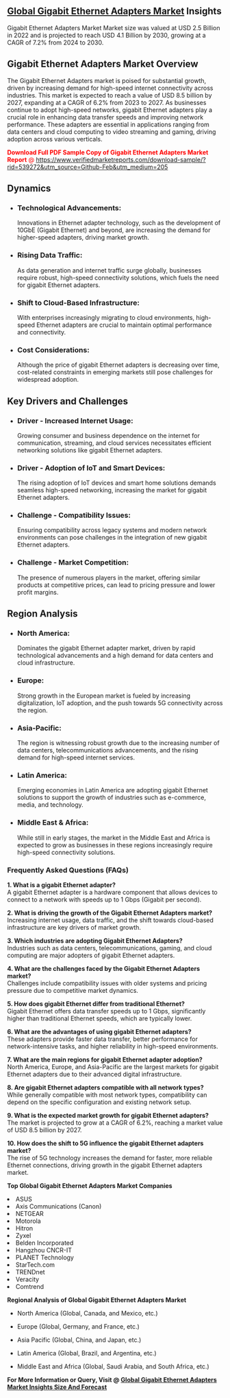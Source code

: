 <h2><a href="https://www.verifiedmarketreports.com/download-sample/?rid=539272&amp;utm_source=Github&amp;utm_medium=205" target="_blank">Global Gigabit Ethernet Adapters Market</a> Insights</h2><p>Gigabit Ethernet Adapters Market Market size was valued at USD 2.5 Billion in 2022 and is projected to reach USD 4.1 Billion by 2030, growing at a CAGR of 7.2% from 2024 to 2030.</p><p> <h2>Gigabit Ethernet Adapters Market Overview</h2> <p>The Gigabit Ethernet Adapters market is poised for substantial growth, driven by increasing demand for high-speed internet connectivity across industries. This market is expected to reach a value of USD 8.5 billion by 2027, expanding at a CAGR of 6.2% from 2023 to 2027. As businesses continue to adopt high-speed networks, gigabit Ethernet adapters play a crucial role in enhancing data transfer speeds and improving network performance. These adapters are essential in applications ranging from data centers and cloud computing to video streaming and gaming, driving adoption across various verticals.</p> <p><p><span class=""><span style="color: #ff0000;"><strong>Download Full PDF Sample Copy of Gigabit Ethernet Adapters Market Report</strong> @ </span><a href="https://www.verifiedmarketreports.com/download-sample/?rid=539272&amp;utm_source=Github-Feb&amp;utm_medium=205" target="_blank">https://www.verifiedmarketreports.com/download-sample/?rid=539272&amp;utm_source=Github-Feb&amp;utm_medium=205</a></span></p></p> <h2>Dynamics</h2> <ul> <li><h3>Technological Advancements:</h3> Innovations in Ethernet adapter technology, such as the development of 10GbE (Gigabit Ethernet) and beyond, are increasing the demand for higher-speed adapters, driving market growth.</li> <li><h3>Rising Data Traffic:</h3> As data generation and internet traffic surge globally, businesses require robust, high-speed connectivity solutions, which fuels the need for gigabit Ethernet adapters.</li> <li><h3>Shift to Cloud-Based Infrastructure:</h3> With enterprises increasingly migrating to cloud environments, high-speed Ethernet adapters are crucial to maintain optimal performance and connectivity.</li> <li><h3>Cost Considerations:</h3> Although the price of gigabit Ethernet adapters is decreasing over time, cost-related constraints in emerging markets still pose challenges for widespread adoption.</li> </ul> <h2>Key Drivers and Challenges</h2> <ul> <li><h3>Driver - Increased Internet Usage:</h3> Growing consumer and business dependence on the internet for communication, streaming, and cloud services necessitates efficient networking solutions like gigabit Ethernet adapters.</li> <li><h3>Driver - Adoption of IoT and Smart Devices:</h3> The rising adoption of IoT devices and smart home solutions demands seamless high-speed networking, increasing the market for gigabit Ethernet adapters.</li> <li><h3>Challenge - Compatibility Issues:</h3> Ensuring compatibility across legacy systems and modern network environments can pose challenges in the integration of new gigabit Ethernet adapters.</li> <li><h3>Challenge - Market Competition:</h3> The presence of numerous players in the market, offering similar products at competitive prices, can lead to pricing pressure and lower profit margins.</li> </ul> <h2>Region Analysis</h2> <ul> <li><h3>North America:</h3> Dominates the gigabit Ethernet adapter market, driven by rapid technological advancements and a high demand for data centers and cloud infrastructure.</li> <li><h3>Europe:</h3> Strong growth in the European market is fueled by increasing digitalization, IoT adoption, and the push towards 5G connectivity across the region.</li> <li><h3>Asia-Pacific:</h3> The region is witnessing robust growth due to the increasing number of data centers, telecommunications advancements, and the rising demand for high-speed internet services.</li> <li><h3>Latin America:</h3> Emerging economies in Latin America are adopting gigabit Ethernet solutions to support the growth of industries such as e-commerce, media, and technology.</li> <li><h3>Middle East & Africa:</h3> While still in early stages, the market in the Middle East and Africa is expected to grow as businesses in these regions increasingly require high-speed connectivity solutions.</li> </ul> <h3>Frequently Asked Questions (FAQs)</h3> <p><strong>1. What is a gigabit Ethernet adapter?</strong><br>A gigabit Ethernet adapter is a hardware component that allows devices to connect to a network with speeds up to 1 Gbps (Gigabit per second).</p> <p><strong>2. What is driving the growth of the Gigabit Ethernet Adapters market?</strong><br>Increasing internet usage, data traffic, and the shift towards cloud-based infrastructure are key drivers of market growth.</p> <p><strong>3. Which industries are adopting Gigabit Ethernet Adapters?</strong><br>Industries such as data centers, telecommunications, gaming, and cloud computing are major adopters of gigabit Ethernet adapters.</p> <p><strong>4. What are the challenges faced by the Gigabit Ethernet Adapters market?</strong><br>Challenges include compatibility issues with older systems and pricing pressure due to competitive market dynamics.</p> <p><strong>5. How does gigabit Ethernet differ from traditional Ethernet?</strong><br>Gigabit Ethernet offers data transfer speeds up to 1 Gbps, significantly higher than traditional Ethernet speeds, which are typically lower.</p> <p><strong>6. What are the advantages of using gigabit Ethernet adapters?</strong><br>These adapters provide faster data transfer, better performance for network-intensive tasks, and higher reliability in high-speed environments.</p> <p><strong>7. What are the main regions for gigabit Ethernet adapter adoption?</strong><br>North America, Europe, and Asia-Pacific are the largest markets for gigabit Ethernet adapters due to their advanced digital infrastructure.</p> <p><strong>8. Are gigabit Ethernet adapters compatible with all network types?</strong><br>While generally compatible with most network types, compatibility can depend on the specific configuration and existing network setup.</p> <p><strong>9. What is the expected market growth for gigabit Ethernet adapters?</strong><br>The market is projected to grow at a CAGR of 6.2%, reaching a market value of USD 8.5 billion by 2027.</p> <p><strong>10. How does the shift to 5G influence the gigabit Ethernet adapters market?</strong><br>The rise of 5G technology increases the demand for faster, more reliable Ethernet connections, driving growth in the gigabit Ethernet adapters market.</p> </p><p><strong>Top Global Gigabit Ethernet Adapters Market Companies</strong></p><div data-test-id=""><p><li>ASUS</li><li> Axis Communications (Canon)</li><li> NETGEAR</li><li> Motorola</li><li> Hitron</li><li> Zyxel</li><li> Belden Incorporated</li><li> Hangzhou CNCR-IT</li><li> PLANET Technology</li><li> StarTech.com</li><li> TRENDnet</li><li> Veracity</li><li> Comtrend</li></p><div><strong>Regional Analysis of&nbsp;Global Gigabit Ethernet Adapters Market</strong></div><ul><li dir="ltr"><p dir="ltr">North America&nbsp;(Global, Canada, and Mexico, etc.)</p></li><li dir="ltr"><p dir="ltr">Europe (Global, Germany, and France, etc.)</p></li><li dir="ltr"><p dir="ltr">Asia Pacific&nbsp;(Global, China, and Japan, etc.)</p></li><li dir="ltr"><p dir="ltr">Latin America&nbsp;(Global, Brazil, and Argentina, etc.)</p></li><li dir="ltr">Middle East and Africa&nbsp;(Global, Saudi Arabia, and South Africa, etc.)</li></ul><p><strong>For More Information or Query, Visit @&nbsp;</strong><strong><a href="https://www.verifiedmarketreports.com/product/gigabit-ethernet-adapters-market/?utm_source=Github&amp;utm_medium=205" target="_blank">Global Gigabit Ethernet Adapters Market Insights Size And Forecast</a></strong></p></div>
